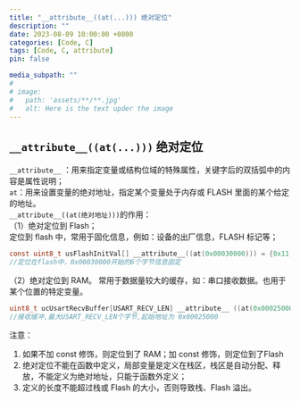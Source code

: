 ```yaml
---
title: "__attribute__((at(...))) 绝对定位"
description: ""
date: 2023-08-09 10:00:00 +0800
categories: [Code, C]
tags: [Code, C, attribute]
pin: false

media_subpath: ""
#
# image:
#   path: 'assets/**/**.jpg'
#   alt: Here is the text upder the image
---
```



## **`__attribute__((at(...)))` 绝对定位**  
`__attribute__` ：用来指定变量或结构位域的特殊属性，关键字后的双括弧中的内容是属性说明；  
`at`：用来设置变量的绝对地址，指定某个变量处于内存或 FLASH 里面的某个给定的地址。  
`__attribute__((at(绝对地址)))`的作用：  
（1）绝对定位到 Flash；  
定位到 flash 中，常用于固化信息，例如：设备的出厂信息，FLASH 标记等；  
```c
const uint8_t usFlashInitVal[] __attribute__((at(0x00030000))) = {0x11,0x22,0x33,0x44,0x55,0x66};
//定位在flash中，0x00030000开始的6个字节信息固定
```
（2）绝对定位到 RAM。
常用于数据量较大的缓存，如：串口接收数据。也用于某个位置的特定变量。
```c
uint8_t ucUsartRecvBuffer[USART_RECV_LEN] __attribute__ ((at(0x00025000)));	
//接收缓冲,最大USART_RECV_LEN个字节,起始地址为 0x00025000
```
注意：
1. 如果不加 const 修饰，则定位到了 RAM；加 const 修饰，则定位到了Flash  
2. 绝对定位不能在函数中定义，局部变量是定义在栈区，栈区是自动分配、释放，不能定义为绝对地址，只能于函数外定义；  
3.  定义的长度不能超过栈或 Flash 的大小，否则导致栈、Flash 溢出。 
